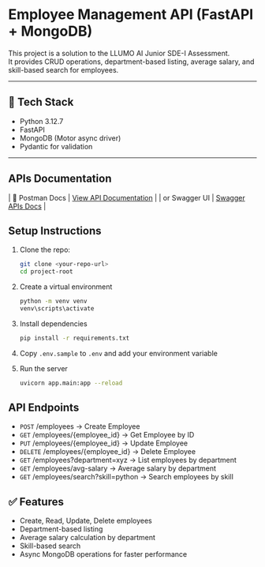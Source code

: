 # Employee Management API (FastAPI + MongoDB)

This project is a solution to the LLUMO AI Junior SDE-I Assessment.  
It provides CRUD operations, department-based listing, average salary, and skill-based search for employees.

---

## 🚀 Tech Stack
- Python 3.12.7
- FastAPI
- MongoDB (Motor async driver)
- Pydantic for validation

---

## APIs Documentation
| 🧪 Postman Docs     | [View API Documentation](https://documenter.getpostman.com/view/39785896/2sB3HoqKkK) |
| or Swagger UI       | [Swagger APIs Docs](http://127.0.0.1:8000/docs) |

## Setup Instructions
1. Clone the repo:
   ```bash
   git clone <your-repo-url>
   cd project-root

2. Create a virtual environment
   ```bash
   python -m venv venv
   venv\scripts\activate

3. Install dependencies
   ```bash
   pip install -r requirements.txt

4. Copy `.env.sample` to `.env` and add your environment variable

5. Run the server
   ```bash
   uvicorn app.main:app --reload


## API Endpoints
- `POST` /employees → Create Employee
- `GET` /employees/{employee_id} → Get Employee by ID
- `PUT` /employees/{employee_id} → Update Employee
- `DELETE` /employees/{employee_id} → Delete Employee
- `GET` /employees?department=xyz → List employees by department
- `GET` /employees/avg-salary → Average salary by department
- `GET` /employees/search?skill=python → Search employees by skill


## ✅ Features
- Create, Read, Update, Delete employees
- Department-based listing
- Average salary calculation by department
- Skill-based search
- Async MongoDB operations for faster performance